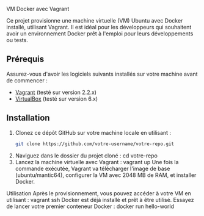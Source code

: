  VM Docker avec Vagrant

Ce projet provisionne une machine virtuelle (VM) Ubuntu avec Docker installé, utilisant Vagrant. Il est idéal pour les développeurs qui souhaitent avoir un environnement Docker prêt à l'emploi pour leurs développements ou tests.

## Prérequis

Assurez-vous d'avoir les logiciels suivants installés sur votre machine avant de commencer :

- [Vagrant](https://www.vagrantup.com/downloads.html) (testé sur version 2.2.x)
- [VirtualBox](https://www.virtualbox.org/wiki/Downloads) (testé sur version 6.x)

## Installation

1. Clonez ce dépôt GitHub sur votre machine locale en utilisant :
   ```bash
   git clone https://github.com/votre-username/votre-repo.git

2.  Naviguez dans le dossier du projet cloné :
cd votre-repo
3. Lancez la machine virtuelle avec Vagrant :
vagrant up
Une fois la commande exécutée, Vagrant va télécharger l'image de base (ubuntu/mantic64), configurer la VM avec 2048 MB de RAM, et installer Docker.

Utilisation
Après le provisionnement, vous pouvez accéder à votre VM en utilisant :
vagrant ssh
Docker est déjà installé et prêt à être utilisé. Essayez de lancer votre premier conteneur Docker :
docker run hello-world 
   
